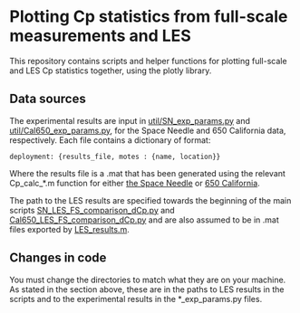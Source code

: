 # Plotting Cp statistics from full-scale measurements and LES
This repository contains scripts and helper functions for plotting full-scale and LES Cp statistics together, using the plotly library. 

## Data sources
The experimental results are input in [util/SN_exp_params.py](util/SN_exp_params.py) and [util/Cal650_exp_params.py](util/Cal650_exp_params.py), for the Space Needle and 650 California data, respectively. Each file contains a dictionary of format:
```
deployment: {results_file, motes : {name, location}}
```
Where the results file is a .mat that has been generated using the relevant Cp_calc_*.m function for either [the Space Needle](https://github.com/jhochs/Cp_measurements_matlab/Cp_calc_SN_xlsinput.m) or [650 California](https://github.com/jhochs/Cp_measurements_matlab/Cp_calc_650Cal.m).

The path to the LES results are specified towards the beginning of the main scripts [SN_LES_FS_comparison_dCp.py](SN_LES_FS_comparison_dCp.py) and [Cal650_LES_FS_comparison_dCp.py](Cal650_LES_FS_comparison_dCp.py) and are also assumed to be in .mat files exported by [LES_results.m](https://github.com/jhochs/CharLES_matlab/LES_results.m).

## Changes in code
You must change the directories to match what they are on your machine. As stated in the section above, these are in the paths to LES results in the scripts and to the experimental results in the *_exp_params.py files.  
